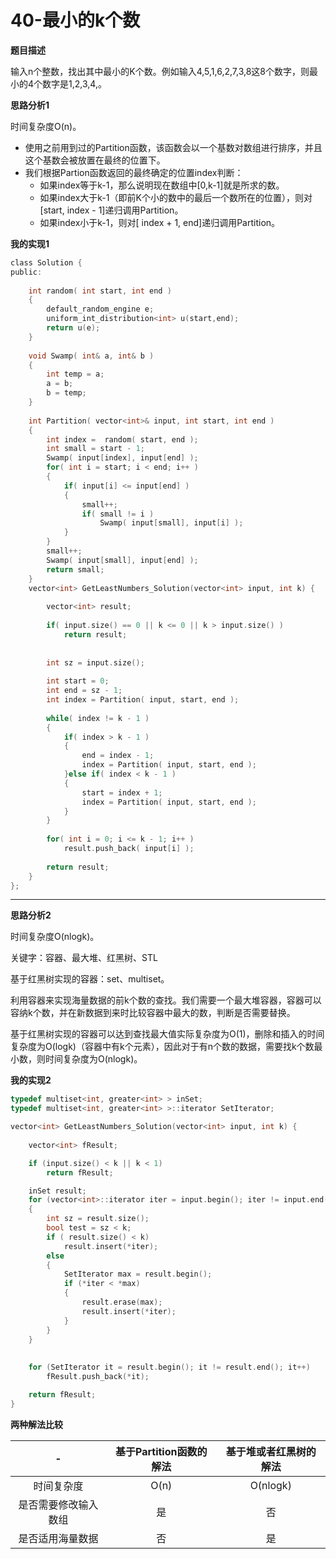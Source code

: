 # 40-最小的k个数

**题目描述**

输入n个整数，找出其中最小的K个数。例如输入4,5,1,6,2,7,3,8这8个数字，则最小的4个数字是1,2,3,4,。

**思路分析1**

时间复杂度O(n)。

-	使用之前用到过的Partition函数，该函数会以一个基数对数组进行排序，并且这个基数会被放置在最终的位置下。
-	我们根据Partion函数返回的最终确定的位置index判断：
	-	如果index等于k-1，那么说明现在数组中[0,k-1]就是所求的数。	
	-	如果index大于k-1（即前K个小的数中的最后一个数所在的位置），则对[start, index - 1]递归调用Partition。
	-	如果index小于k-1，则对[ index + 1, end]递归调用Partition。

**我的实现1**

```c
class Solution {
public:
    
    int random( int start, int end )
    {
        default_random_engine e;
        uniform_int_distribution<int> u(start,end);
        return u(e);
    }
    
    void Swamp( int& a, int& b )
    {
        int temp = a;
        a = b;
        b = temp;
    }
    
    int Partition( vector<int>& input, int start, int end )
    {
        int index =  random( start, end );
        int small = start - 1;
        Swamp( input[index], input[end] );
        for( int i = start; i < end; i++ )
        {
            if( input[i] <= input[end] )
            {
                small++;
                if( small != i )
                    Swamp( input[small], input[i] );
            }
        }
        small++;
        Swamp( input[small], input[end] );
        return small;
    }
    vector<int> GetLeastNumbers_Solution(vector<int> input, int k) {
        
        vector<int> result;
       
        if( input.size() == 0 || k <= 0 || k > input.size() )
            return result;
        
        
        int sz = input.size();
        
        int start = 0;
        int end = sz - 1;
        int index = Partition( input, start, end );
        
        while( index != k - 1 )
        {
            if( index > k - 1 )
            {
                end = index - 1;
                index = Partition( input, start, end );
            }else if( index < k - 1 )
            {
                start = index + 1;
                index = Partition( input, start, end );
            }
        }
        
        for( int i = 0; i <= k - 1; i++ )
            result.push_back( input[i] );
        
        return result;
    }
};
```

---

**思路分析2**

时间复杂度O(nlogk)。

关键字：容器、最大堆、红黑树、STL

基于红黑树实现的容器：set、multiset。

利用容器来实现海量数据的前k个数的查找。我们需要一个最大堆容器，容器可以容纳k个数，并在新数据到来时比较容器中最大的数，判断是否需要替换。

基于红黑树实现的容器可以达到查找最大值实际复杂度为O(1)，删除和插入的时间复杂度为O(logk)（容器中有k个元素），因此对于有n个数的数据，需要找k个数最小数，则时间复杂度为O(nlogk)。

**我的实现2**

```c
typedef multiset<int, greater<int> > inSet;
typedef multiset<int, greater<int> >::iterator SetIterator;

vector<int> GetLeastNumbers_Solution(vector<int> input, int k) {
	
	vector<int> fResult;

	if (input.size() < k || k < 1)
		return fResult;

	inSet result;
	for (vector<int>::iterator iter = input.begin(); iter != input.end(); iter++)
	{
		int sz = result.size();
		bool test = sz < k;
		if ( result.size() < k)
			result.insert(*iter);
		else
		{
			SetIterator max = result.begin();
			if (*iter < *max)
			{
				result.erase(max);
				result.insert(*iter);
			}
		}
	}
	
	
	for (SetIterator it = result.begin(); it != result.end(); it++)
		fResult.push_back(*it);

	return fResult;
}
```

**两种解法比较**

| - | 基于Partition函数的解法 | 基于堆或者红黑树的解法 | 
|:---:|:---:|:---:|
| 时间复杂度 | O(n) | O(nlogk) | 
| 是否需要修改输入数组 | 是 | 否 | 
| 是否适用海量数据 | 否 | 是 | 